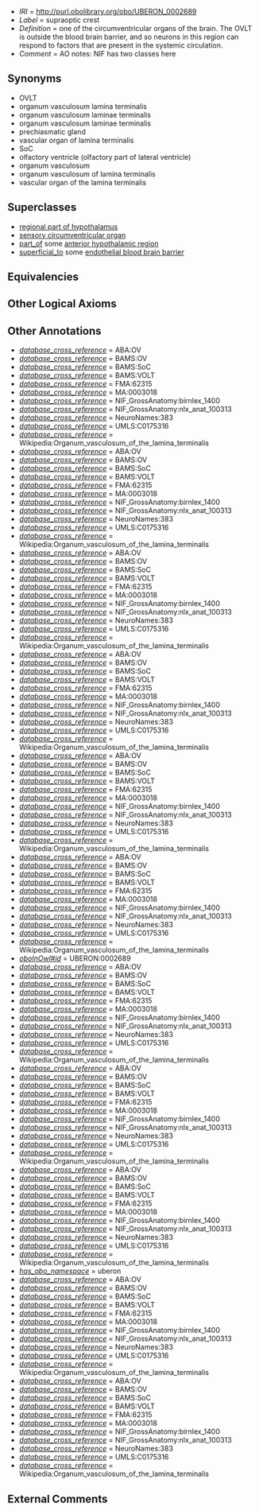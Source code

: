  * *IRI* = http://purl.obolibrary.org/obo/UBERON_0002689
 * *Label* = supraoptic crest
 * *Definition* = one of the circumventricular organs of the brain. The OVLT is outside the blood brain barrier, and so neurons in this region can respond to factors that are present in the systemic circulation.
 * *Comment* = AO notes: NIF has two classes here

## Synonyms

 * OVLT
 * organum vasculosum lamina terminalis
 * organum vasculosum laminae terminalis
 * organum vasculosum laminae terminalis
 * prechiasmatic gland
 * vascular organ of lamina terminalis
 * SoC
 * olfactory ventricle (olfactory part of lateral ventricle)
 * organum vasculosum
 * organum vasculosum of lamina terminalis
 * vascular organ of the lamina terminalis

## Superclasses

 * [regional part of hypothalamus](../../UBERON/48/UBERON_0003048.md)
 * [sensory circumventricular organ](../../UBERON/35/UBERON_0010135.md)
 * [part_of](../../BFO/50/BFO_0000050.md) some [anterior hypothalamic region](../../UBERON/50/UBERON_0002550.md)
 * [superficial_to](../../BSPO/08/BSPO_0000108.md) some [endothelial blood brain barrier](../../UBERON/01/UBERON_0000201.md)

## Equivalencies


## Other Logical Axioms


## Other Annotations

 * *[database_cross_reference](../../ef/oboInOwl#hasDbXref.md)* = ABA:OV
 * *[database_cross_reference](../../ef/oboInOwl#hasDbXref.md)* = BAMS:OV
 * *[database_cross_reference](../../ef/oboInOwl#hasDbXref.md)* = BAMS:SoC
 * *[database_cross_reference](../../ef/oboInOwl#hasDbXref.md)* = BAMS:VOLT
 * *[database_cross_reference](../../ef/oboInOwl#hasDbXref.md)* = FMA:62315
 * *[database_cross_reference](../../ef/oboInOwl#hasDbXref.md)* = MA:0003018
 * *[database_cross_reference](../../ef/oboInOwl#hasDbXref.md)* = NIF_GrossAnatomy:birnlex_1400
 * *[database_cross_reference](../../ef/oboInOwl#hasDbXref.md)* = NIF_GrossAnatomy:nlx_anat_100313
 * *[database_cross_reference](../../ef/oboInOwl#hasDbXref.md)* = NeuroNames:383
 * *[database_cross_reference](../../ef/oboInOwl#hasDbXref.md)* = UMLS:C0175316
 * *[database_cross_reference](../../ef/oboInOwl#hasDbXref.md)* = Wikipedia:Organum_vasculosum_of_the_lamina_terminalis
 * *[database_cross_reference](../../ef/oboInOwl#hasDbXref.md)* = ABA:OV
 * *[database_cross_reference](../../ef/oboInOwl#hasDbXref.md)* = BAMS:OV
 * *[database_cross_reference](../../ef/oboInOwl#hasDbXref.md)* = BAMS:SoC
 * *[database_cross_reference](../../ef/oboInOwl#hasDbXref.md)* = BAMS:VOLT
 * *[database_cross_reference](../../ef/oboInOwl#hasDbXref.md)* = FMA:62315
 * *[database_cross_reference](../../ef/oboInOwl#hasDbXref.md)* = MA:0003018
 * *[database_cross_reference](../../ef/oboInOwl#hasDbXref.md)* = NIF_GrossAnatomy:birnlex_1400
 * *[database_cross_reference](../../ef/oboInOwl#hasDbXref.md)* = NIF_GrossAnatomy:nlx_anat_100313
 * *[database_cross_reference](../../ef/oboInOwl#hasDbXref.md)* = NeuroNames:383
 * *[database_cross_reference](../../ef/oboInOwl#hasDbXref.md)* = UMLS:C0175316
 * *[database_cross_reference](../../ef/oboInOwl#hasDbXref.md)* = Wikipedia:Organum_vasculosum_of_the_lamina_terminalis
 * *[database_cross_reference](../../ef/oboInOwl#hasDbXref.md)* = ABA:OV
 * *[database_cross_reference](../../ef/oboInOwl#hasDbXref.md)* = BAMS:OV
 * *[database_cross_reference](../../ef/oboInOwl#hasDbXref.md)* = BAMS:SoC
 * *[database_cross_reference](../../ef/oboInOwl#hasDbXref.md)* = BAMS:VOLT
 * *[database_cross_reference](../../ef/oboInOwl#hasDbXref.md)* = FMA:62315
 * *[database_cross_reference](../../ef/oboInOwl#hasDbXref.md)* = MA:0003018
 * *[database_cross_reference](../../ef/oboInOwl#hasDbXref.md)* = NIF_GrossAnatomy:birnlex_1400
 * *[database_cross_reference](../../ef/oboInOwl#hasDbXref.md)* = NIF_GrossAnatomy:nlx_anat_100313
 * *[database_cross_reference](../../ef/oboInOwl#hasDbXref.md)* = NeuroNames:383
 * *[database_cross_reference](../../ef/oboInOwl#hasDbXref.md)* = UMLS:C0175316
 * *[database_cross_reference](../../ef/oboInOwl#hasDbXref.md)* = Wikipedia:Organum_vasculosum_of_the_lamina_terminalis
 * *[database_cross_reference](../../ef/oboInOwl#hasDbXref.md)* = ABA:OV
 * *[database_cross_reference](../../ef/oboInOwl#hasDbXref.md)* = BAMS:OV
 * *[database_cross_reference](../../ef/oboInOwl#hasDbXref.md)* = BAMS:SoC
 * *[database_cross_reference](../../ef/oboInOwl#hasDbXref.md)* = BAMS:VOLT
 * *[database_cross_reference](../../ef/oboInOwl#hasDbXref.md)* = FMA:62315
 * *[database_cross_reference](../../ef/oboInOwl#hasDbXref.md)* = MA:0003018
 * *[database_cross_reference](../../ef/oboInOwl#hasDbXref.md)* = NIF_GrossAnatomy:birnlex_1400
 * *[database_cross_reference](../../ef/oboInOwl#hasDbXref.md)* = NIF_GrossAnatomy:nlx_anat_100313
 * *[database_cross_reference](../../ef/oboInOwl#hasDbXref.md)* = NeuroNames:383
 * *[database_cross_reference](../../ef/oboInOwl#hasDbXref.md)* = UMLS:C0175316
 * *[database_cross_reference](../../ef/oboInOwl#hasDbXref.md)* = Wikipedia:Organum_vasculosum_of_the_lamina_terminalis
 * *[database_cross_reference](../../ef/oboInOwl#hasDbXref.md)* = ABA:OV
 * *[database_cross_reference](../../ef/oboInOwl#hasDbXref.md)* = BAMS:OV
 * *[database_cross_reference](../../ef/oboInOwl#hasDbXref.md)* = BAMS:SoC
 * *[database_cross_reference](../../ef/oboInOwl#hasDbXref.md)* = BAMS:VOLT
 * *[database_cross_reference](../../ef/oboInOwl#hasDbXref.md)* = FMA:62315
 * *[database_cross_reference](../../ef/oboInOwl#hasDbXref.md)* = MA:0003018
 * *[database_cross_reference](../../ef/oboInOwl#hasDbXref.md)* = NIF_GrossAnatomy:birnlex_1400
 * *[database_cross_reference](../../ef/oboInOwl#hasDbXref.md)* = NIF_GrossAnatomy:nlx_anat_100313
 * *[database_cross_reference](../../ef/oboInOwl#hasDbXref.md)* = NeuroNames:383
 * *[database_cross_reference](../../ef/oboInOwl#hasDbXref.md)* = UMLS:C0175316
 * *[database_cross_reference](../../ef/oboInOwl#hasDbXref.md)* = Wikipedia:Organum_vasculosum_of_the_lamina_terminalis
 * *[database_cross_reference](../../ef/oboInOwl#hasDbXref.md)* = ABA:OV
 * *[database_cross_reference](../../ef/oboInOwl#hasDbXref.md)* = BAMS:OV
 * *[database_cross_reference](../../ef/oboInOwl#hasDbXref.md)* = BAMS:SoC
 * *[database_cross_reference](../../ef/oboInOwl#hasDbXref.md)* = BAMS:VOLT
 * *[database_cross_reference](../../ef/oboInOwl#hasDbXref.md)* = FMA:62315
 * *[database_cross_reference](../../ef/oboInOwl#hasDbXref.md)* = MA:0003018
 * *[database_cross_reference](../../ef/oboInOwl#hasDbXref.md)* = NIF_GrossAnatomy:birnlex_1400
 * *[database_cross_reference](../../ef/oboInOwl#hasDbXref.md)* = NIF_GrossAnatomy:nlx_anat_100313
 * *[database_cross_reference](../../ef/oboInOwl#hasDbXref.md)* = NeuroNames:383
 * *[database_cross_reference](../../ef/oboInOwl#hasDbXref.md)* = UMLS:C0175316
 * *[database_cross_reference](../../ef/oboInOwl#hasDbXref.md)* = Wikipedia:Organum_vasculosum_of_the_lamina_terminalis
 * *[oboInOwl#id](../../id/oboInOwl#id.md)* = UBERON:0002689
 * *[database_cross_reference](../../ef/oboInOwl#hasDbXref.md)* = ABA:OV
 * *[database_cross_reference](../../ef/oboInOwl#hasDbXref.md)* = BAMS:OV
 * *[database_cross_reference](../../ef/oboInOwl#hasDbXref.md)* = BAMS:SoC
 * *[database_cross_reference](../../ef/oboInOwl#hasDbXref.md)* = BAMS:VOLT
 * *[database_cross_reference](../../ef/oboInOwl#hasDbXref.md)* = FMA:62315
 * *[database_cross_reference](../../ef/oboInOwl#hasDbXref.md)* = MA:0003018
 * *[database_cross_reference](../../ef/oboInOwl#hasDbXref.md)* = NIF_GrossAnatomy:birnlex_1400
 * *[database_cross_reference](../../ef/oboInOwl#hasDbXref.md)* = NIF_GrossAnatomy:nlx_anat_100313
 * *[database_cross_reference](../../ef/oboInOwl#hasDbXref.md)* = NeuroNames:383
 * *[database_cross_reference](../../ef/oboInOwl#hasDbXref.md)* = UMLS:C0175316
 * *[database_cross_reference](../../ef/oboInOwl#hasDbXref.md)* = Wikipedia:Organum_vasculosum_of_the_lamina_terminalis
 * *[database_cross_reference](../../ef/oboInOwl#hasDbXref.md)* = ABA:OV
 * *[database_cross_reference](../../ef/oboInOwl#hasDbXref.md)* = BAMS:OV
 * *[database_cross_reference](../../ef/oboInOwl#hasDbXref.md)* = BAMS:SoC
 * *[database_cross_reference](../../ef/oboInOwl#hasDbXref.md)* = BAMS:VOLT
 * *[database_cross_reference](../../ef/oboInOwl#hasDbXref.md)* = FMA:62315
 * *[database_cross_reference](../../ef/oboInOwl#hasDbXref.md)* = MA:0003018
 * *[database_cross_reference](../../ef/oboInOwl#hasDbXref.md)* = NIF_GrossAnatomy:birnlex_1400
 * *[database_cross_reference](../../ef/oboInOwl#hasDbXref.md)* = NIF_GrossAnatomy:nlx_anat_100313
 * *[database_cross_reference](../../ef/oboInOwl#hasDbXref.md)* = NeuroNames:383
 * *[database_cross_reference](../../ef/oboInOwl#hasDbXref.md)* = UMLS:C0175316
 * *[database_cross_reference](../../ef/oboInOwl#hasDbXref.md)* = Wikipedia:Organum_vasculosum_of_the_lamina_terminalis
 * *[database_cross_reference](../../ef/oboInOwl#hasDbXref.md)* = ABA:OV
 * *[database_cross_reference](../../ef/oboInOwl#hasDbXref.md)* = BAMS:OV
 * *[database_cross_reference](../../ef/oboInOwl#hasDbXref.md)* = BAMS:SoC
 * *[database_cross_reference](../../ef/oboInOwl#hasDbXref.md)* = BAMS:VOLT
 * *[database_cross_reference](../../ef/oboInOwl#hasDbXref.md)* = FMA:62315
 * *[database_cross_reference](../../ef/oboInOwl#hasDbXref.md)* = MA:0003018
 * *[database_cross_reference](../../ef/oboInOwl#hasDbXref.md)* = NIF_GrossAnatomy:birnlex_1400
 * *[database_cross_reference](../../ef/oboInOwl#hasDbXref.md)* = NIF_GrossAnatomy:nlx_anat_100313
 * *[database_cross_reference](../../ef/oboInOwl#hasDbXref.md)* = NeuroNames:383
 * *[database_cross_reference](../../ef/oboInOwl#hasDbXref.md)* = UMLS:C0175316
 * *[database_cross_reference](../../ef/oboInOwl#hasDbXref.md)* = Wikipedia:Organum_vasculosum_of_the_lamina_terminalis
 * *[has_obo_namespace](../../ce/oboInOwl#hasOBONamespace.md)* = uberon
 * *[database_cross_reference](../../ef/oboInOwl#hasDbXref.md)* = ABA:OV
 * *[database_cross_reference](../../ef/oboInOwl#hasDbXref.md)* = BAMS:OV
 * *[database_cross_reference](../../ef/oboInOwl#hasDbXref.md)* = BAMS:SoC
 * *[database_cross_reference](../../ef/oboInOwl#hasDbXref.md)* = BAMS:VOLT
 * *[database_cross_reference](../../ef/oboInOwl#hasDbXref.md)* = FMA:62315
 * *[database_cross_reference](../../ef/oboInOwl#hasDbXref.md)* = MA:0003018
 * *[database_cross_reference](../../ef/oboInOwl#hasDbXref.md)* = NIF_GrossAnatomy:birnlex_1400
 * *[database_cross_reference](../../ef/oboInOwl#hasDbXref.md)* = NIF_GrossAnatomy:nlx_anat_100313
 * *[database_cross_reference](../../ef/oboInOwl#hasDbXref.md)* = NeuroNames:383
 * *[database_cross_reference](../../ef/oboInOwl#hasDbXref.md)* = UMLS:C0175316
 * *[database_cross_reference](../../ef/oboInOwl#hasDbXref.md)* = Wikipedia:Organum_vasculosum_of_the_lamina_terminalis
 * *[database_cross_reference](../../ef/oboInOwl#hasDbXref.md)* = ABA:OV
 * *[database_cross_reference](../../ef/oboInOwl#hasDbXref.md)* = BAMS:OV
 * *[database_cross_reference](../../ef/oboInOwl#hasDbXref.md)* = BAMS:SoC
 * *[database_cross_reference](../../ef/oboInOwl#hasDbXref.md)* = BAMS:VOLT
 * *[database_cross_reference](../../ef/oboInOwl#hasDbXref.md)* = FMA:62315
 * *[database_cross_reference](../../ef/oboInOwl#hasDbXref.md)* = MA:0003018
 * *[database_cross_reference](../../ef/oboInOwl#hasDbXref.md)* = NIF_GrossAnatomy:birnlex_1400
 * *[database_cross_reference](../../ef/oboInOwl#hasDbXref.md)* = NIF_GrossAnatomy:nlx_anat_100313
 * *[database_cross_reference](../../ef/oboInOwl#hasDbXref.md)* = NeuroNames:383
 * *[database_cross_reference](../../ef/oboInOwl#hasDbXref.md)* = UMLS:C0175316
 * *[database_cross_reference](../../ef/oboInOwl#hasDbXref.md)* = Wikipedia:Organum_vasculosum_of_the_lamina_terminalis

## External Comments

